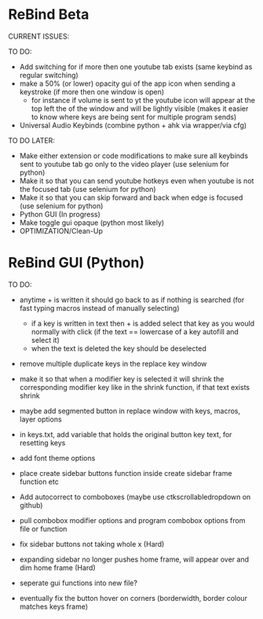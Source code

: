 # ReBind Beta

CURRENT ISSUES:

TO DO:
- Add switching for if more then one youtube tab exists (same keybind as regular switching)
- make a 50% (or lower) opacity gui of the app icon when sending a keystroke (if more then one window is open) 
  - for instance if volume is sent to yt the youtube icon will appear at the top left the of the window and will be lightly visible (makes it easier to know where keys are being sent for multiple program sends)
- Universal Audio Keybinds (combine python + ahk via wrapper/via cfg)

TO DO LATER:
- Make either extension or code modifications to make sure all keybinds sent to youtube tab go only to the video player (use selenium for python)
- Make it so that you can send youtube hotkeys even when youtube is not the focused tab (use selenium for python)
- Make it so that you can skip forward and back when edge is focused (use selenium for python)
- Python GUI (In progress)
- Make toggle gui opaque (python most likely)
- OPTIMIZATION/Clean-Up

# ReBind GUI (Python)
TO DO:
- anytime + is written it should go back to as if nothing is searched (for fast typing macros instead of manually selecting)
  - if a key is written in text then + is added select that key as you would normally with click (if the text == lowercase of a key autofill and select it)
  - when the text is deleted the key should be deselected
- remove multiple duplicate keys in the replace key window
- make it so that when a modifier key is selected it will shrink the corresponding modifier key like in the shrink function, if that text exists shrink
- maybe add segmented button in replace window with keys, macros, layer options

- in keys.txt, add variable that holds the original button key text, for resetting keys
- add font theme options
- place create sidebar buttons function inside create sidebar frame function etc
- Add autocorrect to comboboxes (maybe use ctkscrollabledropdown on github)
- pull combobox modifier options and program combobox options from file or function
- fix sidebar buttons not taking whole x (Hard)
- expanding sidebar no longer pushes home frame, will appear over and dim home frame (Hard)
- seperate gui functions into new file?
- eventually fix the button hover on corners (borderwidth, border colour matches keys frame)